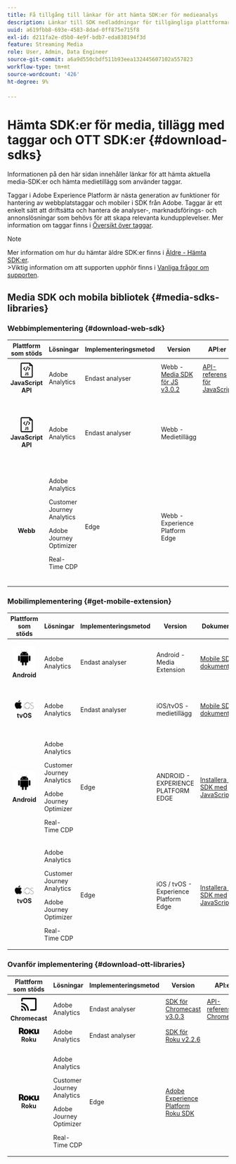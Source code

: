 ```yaml
---
title: Få tillgång till länkar för att hämta SDK:er för medieanalys
description: Länkar till SDK nedladdningar för tillgängliga plattformar, inklusive Android, iOS, JavaScript, Chromecast och Roku.
uuid: a619fbb8-693e-4583-8dad-0ff875e715f8
exl-id: d211fa2e-d5b0-4e9f-bdb7-eda838194f3d
feature: Streaming Media
role: User, Admin, Data Engineer
source-git-commit: a6a9d550cbdf511b93eea132445607102a557823
workflow-type: tm+mt
source-wordcount: '426'
ht-degree: 9%

---
```


# Hämta SDK:er för media, tillägg med taggar och OTT SDK:er {#download-sdks}

Informationen på den här sidan innehåller länkar för att hämta aktuella media-SDK:er och hämta medietillägg som använder taggar.

Taggar i Adobe Experience Platform är nästa generation av funktioner för hantering av webbplatstaggar och mobiler i SDK från Adobe. Taggar är ett enkelt sätt att driftsätta och hantera de analyser-, marknadsförings- och annonslösningar som behövs för att skapa relevanta kundupplevelser. Mer information om taggar finns i [Översikt över taggar](https://experienceleague.adobe.com/docs/platform-learn/data-collection/overview.html?lang=sv-SE).


>[!NOTE]
>
>Mer information om hur du hämtar äldre SDK:er finns i [Äldre - Hämta SDK:er](/help/legacy/legacy-download-sdks.md).<br>
>&#x200B;>Viktig information om att supporten upphör finns i [Vanliga frågor om supporten](/help/additional-resources/end-of-support-faqs.md).

## Media SDK och mobila bibliotek {#media-sdks-libraries}

### Webbimplementering {#download-web-sdk}

| Plattform som stöds | Lösningar | Implementeringsmetod | Version |  API:er   |  Dokumentation  |  Exempel  |
|:---:|---|---|---|---| ---| ---|
| ![JavaScript-ikon ](assets/javascript-icon.png)</br>**JavaScript API** | Adobe Analytics | Endast analyser | Webb - [Media SDK för JS v3.0.2](https://github.com/Adobe-Marketing-Cloud/media-sdks/releases/tag/js-v3.0.2) | [API-referens för JavaScript](https://adobe-marketing-cloud.github.io/media-sdks/reference/javascript_3x/index.html) | [Installera Media SDK med JavaScript](/help/implementation/media-sdk/setup/web-implementation.md) | [Media SDK för JS v3.0.2 - exempel](https://github.com/Adobe-Marketing-Cloud/media-sdks/tree/master/sdks/js/3.x) |
| ![JavaScript-ikon ](assets/javascript-icon.png)</br>**JavaScript API** | Adobe Analytics | Endast analyser | Webb - Medietillägg |  | [Adobe Media Analytics (3.x SDK) för ljud- och videotillägg - med taggar (datainsamling)](https://experienceleague.adobe.com/docs/experience-platform/tags/extensions/adobe/media-analytics-3x/overview.html?lang=sv-SE) | [Adobe Media Analytics (3.x SDK) for Audio and Video Extension Sample](https://github.com/Adobe-Marketing-Cloud/media-sdks/tree/master/samples/launch/js/3.x) |
| </br>**Webb** | Adobe Analytics<p>Customer Journey Analytics</p><p>Adobe Journey Optimizer</p><p>Real-Time CDP</p> | Edge | Webb - Experience Platform Edge |  | [Implementera den direktuppspelade mediesamlingen med Edge Network](/help/implementation/edge/implementation-edge.md) <p>och</p><p>[Skicka webbdata till Edge med Adobe Experience Platform Web SDK](/help/implementation/edge/edge-web-sdk.md)</p> | |

### Mobilimplementering {#get-mobile-extension}

| Plattform som stöds | Lösningar | Implementeringsmetod | Version |  Dokumentation   |  Exempel  |
|:---:|---|---|---|---|---|
| ![Android, ikon ](assets/android-icon.png)</br>**Android** | Adobe Analytics | Endast analyser | Android - Media Extension | [Mobile SDK-dokumentation](https://developer.adobe.com/client-sdks/documentation/adobe-media-analytics/) | [Adobe Analytics - Exempel på medieanalys för ljud och video](https://github.com/Adobe-Marketing-Cloud/media-sdks/tree/master/samples/launch/mobile/android) |
| ![Apple iOS, ikon ](assets/ios-icon.png)<br>**tvOS** | Adobe Analytics | Endast analyser | iOS/tvOS - medietillägg | [Mobile SDK-dokumentation](https://developer.adobe.com/client-sdks/documentation/adobe-media-analytics/) | [Adobe Analytics - Exempel på medieanalys för ljud och video](https://github.com/adobe/aepsdk-media-ios/tree/main/TestApp) |
| ![Android, ikon ](assets/android-icon.png)</br>**Android** | <p>Adobe Analytics</p><p>Customer Journey Analytics</p><p>Adobe Journey Optimizer</p><p>Real-Time CDP</p> | Edge | ANDROID - EXPERIENCE PLATFORM EDGE | [Installera Media SDK med JavaScript](/help/implementation/edge/implementation-edge.md) | |
| ![Apple iOS, ikon ](assets/ios-icon.png)<br>**tvOS** | <p>Adobe Analytics</p><p>Customer Journey Analytics</p><p>Adobe Journey Optimizer</p><p>Real-Time CDP</p> | Edge | iOS / tvOS - Experience Platform Edge | [Installera Media SDK med JavaScript](/help/implementation/edge/implementation-edge.md) |  |

### Ovanför implementering {#download-ott-libraries}

| Plattform som stöds | Lösningar | Implementeringsmetod | Version |  API:er   |  Dokumentation  |
|:---:|---|---|---|---|---|
| ![Chromecast, ikon ](assets/chromecast-icon.png)</br>**Chromecast** | Adobe Analytics | Endast analyser | [SDK för Chromecast v3.0.3](https://github.com/Adobe-Marketing-Cloud/media-sdks/releases/tag/chromecast-v3.0.3) | [API-referens för Chromecast](https://adobe-marketing-cloud.github.io/media-sdks/reference/chromecast/) | [Konfigurera Mobile SDK v3.x för Chromecast](/help/implementation/media-sdk/setup/set-up-chromecast.md) |
| ![Roku, ikon ](assets/roku-icon.png)</br>**Roku** | Adobe Analytics | Endast analyser | [SDK för Roku v2.2.6](https://github.com/Adobe-Marketing-Cloud/media-sdks/releases/tag/roku-v2.2.6) |  | [Konfigurera Mobile SDK v2.x för Roku](/help/implementation/media-sdk/setup/set-up-roku.md) |
| ![Roku, ikon ](assets/roku-icon.png)</br>**Roku** | <p>Adobe Analytics</p><p>Customer Journey Analytics</p><p>Adobe Journey Optimizer</p><p>Real-Time CDP</p> | Edge | [Adobe Experience Platform Roku SDK](https://github.com/adobe/aepsdk-roku/tree/main) |  | [Installera Media SDK med JavaScript](/help/implementation/edge/implementation-edge.md) |
